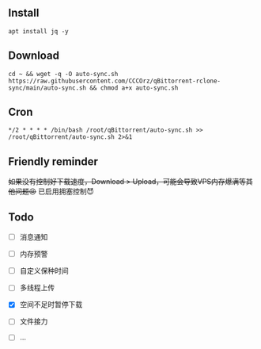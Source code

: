 ## Install
```
apt install jq -y
```

## Download
```
cd ~ && wget -q -O auto-sync.sh https://raw.githubusercontent.com/CCCOrz/qBittorrent-rclone-sync/main/auto-sync.sh && chmod a+x auto-sync.sh
```

## Cron
```
*/2 * * * * /bin/bash /root/qBittorrent/auto-sync.sh >> /root/qBittorrent/auto-sync.sh 2>&1
```

## Friendly reminder
~~如果没有控制好下载速度，Download > Upload，可能会导致VPS内存爆满等其他问题😣~~
已启用拥塞控制😈

## Todo
- [ ] 消息通知
- [ ] 内存预警
- [ ] 自定义保种时间
- [ ] 多线程上传
- [x] 空间不足时暂停下载
- [ ] 文件接力
- [ ] ...

